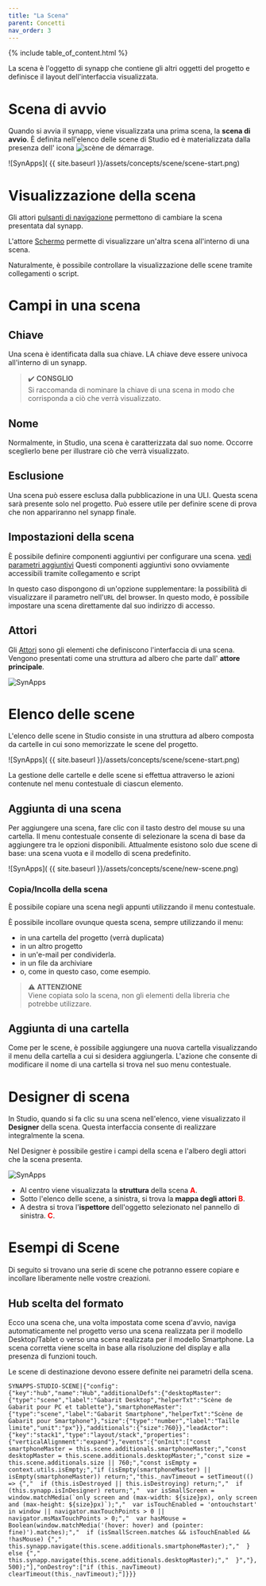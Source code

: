 ```yaml
---
title: "La Scena"
parent: Concetti
nav_order: 3
---
```

{% include table_of_content.html %}


La scena è l'oggetto di synapp che contiene gli altri oggetti del progetto e definisce il layout dell'interfaccia visualizzata.

# Scena di avvio

Quando si avvia il synapp, viene visualizzata una prima scena, la **scena di avvio**. È definita nell'elenco delle scene di Studio ed è materializzata dalla presenza dell' icona ![scène de démarrage](../assets/start-scene-icon.png).

![SynApps]( {{ site.baseurl }}/assets/concepts/scene/scene-start.png)

# Visualizzazione della scena

Gli attori [pulsanti di navigazione](./actor-types/input-nav-button.md) permettono di cambiare la scena presentata dal synapp.

L'attore [Schermo](./actor-types/display-screen.md) permette di visualizzare un'altra scena all'interno di una scena.

Naturalmente, è possibile controllare la visualizzazione delle scene tramite collegamenti o script.

# Campi in una scena

## Chiave

Una scena è identificata dalla sua chiave. LA chiave deve essere univoca all'interno di un synapp.

> ✔️ **CONSGLIO**<br>
Si raccomanda di nominare la chiave di una scena in modo che corrisponda a ciò che verrà visualizzato.

## Nome

Normalmente, in Studio, una scena è caratterizzata dal suo nome. Occorre sceglierlo bene per illustrare ciò che verrà visualizzato.

## Esclusione

Una scena può essere esclusa dalla pubblicazione in una ULI. Questa scena sarà presente solo nel progetto. Può essere utile per definire scene di prova che non appariranno nel synapp finale.

## Impostazioni della scena

È possibile definire componenti aggiuntivi per configurare una scena. [vedi parametri aggiuntivi](./additionals.md)
Questi componenti aggiuntivi sono ovviamente accessibili tramite collegamento e script

In questo caso dispongono di un'opzione supplementare: la possibilità di visualizzare il parametro nell'`URL` del browser. In questo modo, è possibile impostare una scena direttamente dal suo indirizzo di accesso.

## Attori

Gli [Attori](./actor/index.md) sono gli elementi che definiscono l'interfaccia di una scena. Vengono presentati come una struttura ad albero che parte dall' **attore principale**.

![SynApps](../assets/scene-actors.png)

# Elenco delle scene

L'elenco delle scene in Studio consiste in una struttura ad albero composta da cartelle in cui sono memorizzate le scene del progetto.

![SynApps]( {{ site.baseurl }}/assets/concepts/scene/scene-start.png)

La gestione delle cartelle e delle scene si effettua attraverso le azioni contenute nel menu contestuale di ciascun elemento.

## Aggiunta di una scena

Per aggiungere una scena, fare clic con il tasto destro del mouse su una cartella. Il menu contestuale consente di selezionare la scena di base da aggiungere tra le opzioni disponibili.
Attualmente esistono solo due scene di base: una scena vuota e il modello di scena predefinito.

![SynApps]( {{ site.baseurl }}/assets/concepts/scene/new-scene.png)

### Copia/Incolla della scena

È possibile copiare una scena negli appunti utilizzando il menu contestuale.

È possibile incollare ovunque questa scena, sempre utilizzando il menu:
- in una cartella del progetto (verrà duplicata)
- in un altro progetto
- in un'e-mail per condividerla.
- in un file da archiviare
- o, come in questo caso, come esempio.

> ⚠️ **ATTENZIONE**<br>
> Viene copiata solo la scena, non gli elementi della libreria che potrebbe utilizzare.

## Aggiunta di una cartella

Come per le scene, è possibile aggiungere una nuova cartella visualizzando il menu della cartella a cui si desidera aggiungerla.
L'azione che consente di modificare il nome di una cartella si trova nel suo menu contestuale.

# Designer di scena

In Studio, quando si fa clic su una scena nell'elenco, viene visualizzato il **Designer** della scena. Questa interfaccia consente di realizzare integralmente la scena.

Nel Designer è possibile gestire i campi della scena e l'albero degli attori che la scena presenta.

![SynApps](../assets/quick-start/designer-first-steps/02.png)

- Al centro viene visualizzata la **struttura** della scena <span style="color: red;">**A**</span>.
- Sotto l'elenco delle scene, a sinistra, si trova la **mappa degli attori**  <span style="color: red;">**B**</span>.
- A destra si trova l'**ispettore** dell'oggetto selezionato nel pannello di sinistra.  <span style="color: red;">**C**</span>.

# Esempi di Scene

Di seguito si trovano una serie di scene che potranno essere copiare e incollare liberamente nelle vostre creazioni.

## Hub scelta del formato
Ecco una scena che, una volta impostata come scena d'avvio, naviga automaticamente nel progetto verso una scena realizzata per il modello Desktop/Tablet o verso una scena realizzata per il modello Smartphone. La scena corretta viene scelta in base alla risoluzione del display e alla presenza di funzioni touch.

Le scene di destinazione devono essere definite nei parametri della scena.



```text
SYNAPPS-STUDIO-SCENE|{"config":{"key":"hub","name":"Hub","additionalDefs":{"desktopMaster":{"type":"scene","label":"Gabarit Desktop","helperTxt":"Scène de Gabarit pour PC et tablette"},"smartphoneMaster":{"type":"scene","label":"Gabarit Smartphone","helperTxt":"Scène de Gabarit pour Smartphone"},"size":{"type":"number","label":"Taille limite","unit":"px"}},"additionals":{"size":760}},"leadActor":{"key":"stack1","type":"layout/stack","properties":{"verticalAlignment":"expand"},"events":{"onInit":["const smartphoneMaster = this.scene.additionals.smartphoneMaster;","const desktopMaster = this.scene.additionals.desktopMaster;","const size = this.scene.additionals.size || 760;","const isEmpty = context.utils.isEmpty;","if (isEmpty(smartphoneMaster) || isEmpty(smartphoneMaster)) return;","this._navTimeout = setTimeout(() => {","  if (this.isDestroyed || this.isDestroying) return;","  if (this.synapp.isInDesigner) return;","  var isSmallScreen = window.matchMedia(`only screen and (max-width: ${size}px), only screen and (max-height: ${size}px)`);","  var isTouchEnabled = 'ontouchstart' in window || navigator.maxTouchPoints > 0 || navigator.msMaxTouchPoints > 0;","  var hasMouse = Boolean(window.matchMedia('(hover: hover) and (pointer: fine)').matches);","  if (isSmallScreen.matches && isTouchEnabled && !hasMouse) {","    this.synapp.navigate(this.scene.additionals.smartphoneMaster);","  } else {","    this.synapp.navigate(this.scene.additionals.desktopMaster);","  }","}, 500);"],"onDestroy":["if (this._navTimeout) clearTimeout(this._navTimeout);"]}}}
```
